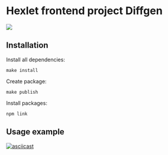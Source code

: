 # Hexlet frontend project Diffgen

![](https://github.com/bondiano/frontend-project-lvl2/workflows/Node%20CI/badge.svg)

## Installation

Install all dependencies:
```
make install
```
Create package:
```
make publish
```
Install packages:
```
npm link
```

## Usage example

[![asciicast](https://asciinema.org/a/2HjTSxtdgrBhWD2xKNoearBv5.svg)](https://asciinema.org/a/2HjTSxtdgrBhWD2xKNoearBv5)